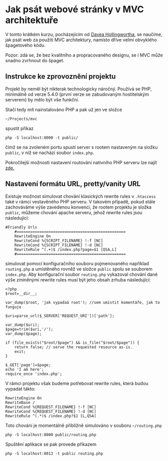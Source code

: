 Jak psát webové stránky v MVC architektuře
==============
V tomto krátkém kurzu, pocházejícím od
[Davea Hollingwortha](https://davehollingworth.com/), se naučíme, jak psát
web za použití MVC architektury, namísto dříve velmi obvyklého špagetového kódu.

Pozor: zdá se, že bez kvalitního a propracovaného designu, se i MVC může snadno
zvrhnout do špaget.

## Instrukce ke zprovoznění projektu
Projekt by neměl být nikterak technologicky náročný. Používá se PHP,
minimálně od verze 5.4.0 (první verze se zabudovaným hostitelským serverem)
by mělo být vše funkční.

Stačí tedy mít nainstalováno PHP a pak už jen ve složce

```shell
~/Projects/mvc
```

spustit příkaz

```shell
php -S localhost:8000 -t public/
```

čímž se na zvoleném portu spustí server s rootem nastaveným na složku `public`,
v níž se nachází soubor `index.php`.

Pokročilejší možnosti nastavení routování nativního PHP serveru lze najít
[zde.](https://www.php.net/manual/en/features.commandline.webserver.php)

## Nastavení formátu URL, pretty/vanity URL

Existuje možnost simulovat chování klasických rewrite rules v `.htaccess` také
v rámci vestavěného PHP serveru. V takovém případě, pokud stále zachováváme
výše zavedenou konvenci, že rootem projektu je složka `public`, můžeme chování
apache serveru, jehož rewrite rules jsou následující:
```apacheconf
#Friendly Urls
    #================================================
    RewriteEngine On
    RewriteCond %{SCRIPT_FILENAME} !-f [NC]
    RewriteCond %{SCRIPT_FILENAME} !-d [NC]
    RewriteRule ^(.+)$ /index.php?page=$1 [QSA,L]
    #================================================
```
simulovat pomocí konfiguračního souboru pojmenovaného například `routing.php`
a umístěného rovněž ve složce `public` spolu se souborem `index.php`. Aby
konfigurační soubor `routing.php` vykazoval chování dané výše zmíněnými rewrite rules
musí být jeho obsah zrhuba následující:
```injectablephp
<?php
$root=__dir__;

var_dump($root, 'jak vypadaá root'); //sem umístit komentáře, jak to funguje

$uri=parse_url($_SERVER['REQUEST_URI'])['path'];

var_dump($uri);
$page=trim($uri,'/');
var_dump($page);

if (file_exists("$root/$page") && is_file("$root/$page")) {
    return false; // serve the requested resource as-is.
    exit;
}

$_GET['page']=$page;
echo 'I am here';
require_once 'index.php';
```

V rámci projektu však budeme potřebovat rewrite rules, která budou vypadat
tákto:
```apacheconf
RewriteEngine On
RewriteBase /
RewriteCond %{REQUEST_FILENAME} !-f [NC]
RewriteCond %{REQUEST_FILENAME} !-d [NC]
RewriteRule ^(.*)$ /index.php?$1 [L,QSA]
```

Toto chování je momentálně přibližně simulováno v souboru `~/routing.php` 

```shell
php -S localhost:8000 public/routing.php
```

Spuštění aplikace se pak provede příkazem

```shell
php -S localhost:8013 -t public routing.php
```
